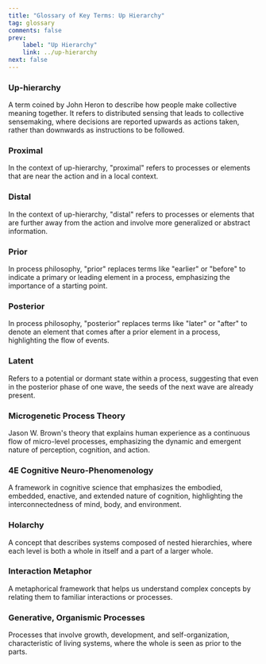 ```yaml
---
title: "Glossary of Key Terms: Up Hierarchy"
tag: glossary
comments: false
prev:
    label: "Up Hierarchy"
    link: ../up-hierarchy
next: false
---
```


### Up-hierarchy
A term coined by John Heron to describe how people make collective meaning together. It refers to distributed sensing that leads to collective sensemaking, where decisions are reported upwards as actions taken, rather than downwards as instructions to be followed.

### Proximal
In the context of up-hierarchy, "proximal" refers to processes or elements that are near the action and in a local context.

### Distal
In the context of up-hierarchy, "distal" refers to processes or elements that are further away from the action and involve more generalized or abstract information.

### Prior
In process philosophy, "prior" replaces terms like "earlier" or "before" to indicate a primary or leading element in a process, emphasizing the importance of a starting point.

### Posterior
In process philosophy, "posterior" replaces terms like "later" or "after" to denote an element that comes after a prior element in a process, highlighting the flow of events.

### Latent
Refers to a potential or dormant state within a process, suggesting that even in the posterior phase of one wave, the seeds of the next wave are already present.

### Microgenetic Process Theory
Jason W. Brown's theory that explains human experience as a continuous flow of micro-level processes, emphasizing the dynamic and emergent nature of perception, cognition, and action.

### 4E Cognitive Neuro-Phenomenology
A framework in cognitive science that emphasizes the embodied, embedded, enactive, and extended nature of cognition, highlighting the interconnectedness of mind, body, and environment.

### Holarchy
A concept that describes systems composed of nested hierarchies, where each level is both a whole in itself and a part of a larger whole.

### Interaction Metaphor
A metaphorical framework that helps us understand complex concepts by relating them to familiar interactions or processes.

### Generative, Organismic Processes
Processes that involve growth, development, and self-organization, characteristic of living systems, where the whole is seen as prior to the parts.
